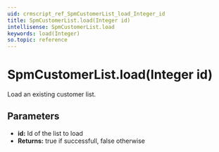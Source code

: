 ```yaml
---
uid: crmscript_ref_SpmCustomerList_load_Integer_id
title: SpmCustomerList.load(Integer id)
intellisense: SpmCustomerList.load
keywords: load(Integer)
so.topic: reference
---
```


# SpmCustomerList.load(Integer id)

Load an existing customer list.

## Parameters

* **id:** Id of the list to load
* **Returns:** true if successfull, false otherwise


